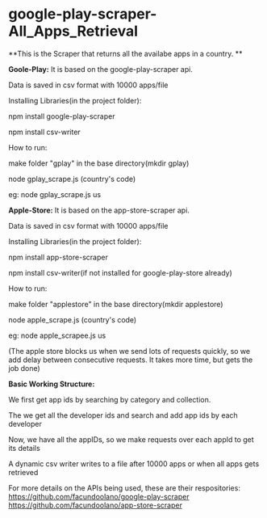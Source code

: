 # google-play-scraper-All_Apps_Retrieval


**This is the Scraper that returns all the availabe apps in a country. **

**Goole-Play:**
It is based on the google-play-scraper api.

Data is saved in csv format with 10000 apps/file

Installing Libraries(in the project folder):

npm install google-play-scraper

npm install csv-writer

How to run:

make folder "gplay" in the base directory(mkdir gplay)

node gplay_scrape.js (country's code)

eg: node gplay_scrape.js us


**Apple-Store:**
It is based on the app-store-scraper api.

Data is saved in csv format with 10000 apps/file

Installing Libraries(in the project folder):

npm install app-store-scraper

npm install csv-writer(if not installed for google-play-store already)

How to run:

make folder "applestore" in the base directory(mkdir applestore)

node apple_scrape.js (country's code)

eg: node apple_scrapee.js us

(The apple store blocks us when we send lots of requests quickly, so we add delay between consecutive requests. It takes more time, but gets the job done)


**Basic Working Structure:**

We first get app ids by searching by category and collection.

The we get all the developer ids and search and add app ids by each developer

Now, we have all the appIDs, so we make requests over each appId to get its details

A dynamic csv writer writes to a file after 10000 apps or when all apps gets retrieved


For more details on the APIs being used, these are their respositories:
https://github.com/facundoolano/google-play-scraper
https://github.com/facundoolano/app-store-scraper

